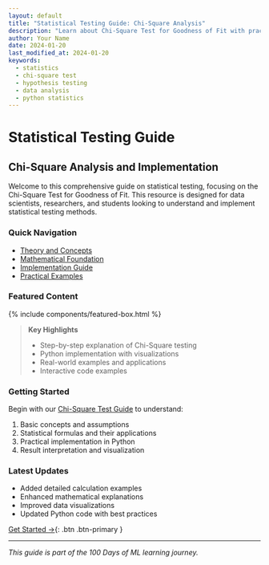 ```yaml
---
layout: default
title: "Statistical Testing Guide: Chi-Square Analysis"
description: "Learn about Chi-Square Test for Goodness of Fit with practical examples and Python implementation"
author: Your Name
date: 2024-01-20
last_modified_at: 2024-01-20
keywords:
  - statistics
  - chi-square test
  - hypothesis testing
  - data analysis
  - python statistics
---
```


# Statistical Testing Guide
## Chi-Square Analysis and Implementation

Welcome to this comprehensive guide on statistical testing, focusing on the Chi-Square Test for Goodness of Fit. This resource is designed for data scientists, researchers, and students looking to understand and implement statistical testing methods.

### Quick Navigation

- [Theory and Concepts](Chi-square%20test#purpose)
- [Mathematical Foundation](Chi-square%20test#test-statistic-formula)
- [Implementation Guide](Chi-square%20test#python-code-example)
- [Practical Examples](Chi-square%20test#example-testing-fairness-of-a-die)

### Featured Content

{% include components/featured-box.html %}

> **Key Highlights**
> - Step-by-step explanation of Chi-Square testing
> - Python implementation with visualizations
> - Real-world examples and applications
> - Interactive code examples

### Getting Started

Begin with our [Chi-Square Test Guide](Chi-square%20test) to understand:
1. Basic concepts and assumptions
2. Statistical formulas and their applications
3. Practical implementation in Python
4. Result interpretation and visualization

### Latest Updates

- Added detailed calculation examples
- Enhanced mathematical explanations
- Improved data visualizations
- Updated Python code with best practices

[Get Started →](Chi-square%20test){: .btn .btn-primary }

---

_This guide is part of the 100 Days of ML learning journey._
